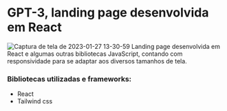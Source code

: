# GPT-3, landing page desenvolvida em React

![Captura de tela de 2023-01-27 13-30-59](https://user-images.githubusercontent.com/89361241/215140847-baf7e6c4-bf00-405c-af9a-a4d681707eef.png)
Landing page desenvolvida em React e algumas outras bibliotecas JavaScript, contando com responsividade para se adaptar aos diversos tamanhos de tela.

### Bibliotecas utilizadas e frameworks:
- React
- Tailwind css
